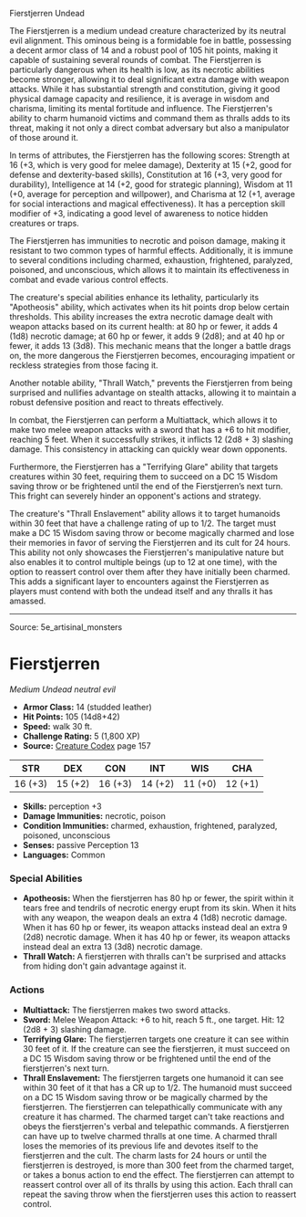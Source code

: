 <MonsterName/>Fierstjerren</MonsterName>
<CreatureType/>Undead</CreatureType>

<summary>The Fierstjerren is a medium undead creature characterized by its neutral evil alignment. This ominous being is a formidable foe in battle, possessing a decent armor class of 14 and a robust pool of 105 hit points, making it capable of sustaining several rounds of combat. The Fierstjerren is particularly dangerous when its health is low, as its necrotic abilities become stronger, allowing it to deal significant extra damage with weapon attacks. While it has substantial strength and constitution, giving it good physical damage capacity and resilience, it is average in wisdom and charisma, limiting its mental fortitude and influence. The Fierstjerren's ability to charm humanoid victims and command them as thralls adds to its threat, making it not only a direct combat adversary but also a manipulator of those around it.</summary>

<detail>

In terms of attributes, the Fierstjerren has the following scores: Strength at 16 (+3, which is very good for melee damage), Dexterity at 15 (+2, good for defense and dexterity-based skills), Constitution at 16 (+3, very good for durability), Intelligence at 14 (+2, good for strategic planning), Wisdom at 11 (+0, average for perception and willpower), and Charisma at 12 (+1, average for social interactions and magical effectiveness). It has a perception skill modifier of +3, indicating a good level of awareness to notice hidden creatures or traps.

The Fierstjerren has immunities to necrotic and poison damage, making it resistant to two common types of harmful effects. Additionally, it is immune to several conditions including charmed, exhaustion, frightened, paralyzed, poisoned, and unconscious, which allows it to maintain its effectiveness in combat and evade various control effects.

The creature's special abilities enhance its lethality, particularly its "Apotheosis" ability, which activates when its hit points drop below certain thresholds. This ability increases the extra necrotic damage dealt with weapon attacks based on its current health: at 80 hp or fewer, it adds 4 (1d8) necrotic damage; at 60 hp or fewer, it adds 9 (2d8); and at 40 hp or fewer, it adds 13 (3d8). This mechanic means that the longer a battle drags on, the more dangerous the Fierstjerren becomes, encouraging impatient or reckless strategies from those facing it.

Another notable ability, "Thrall Watch," prevents the Fierstjerren from being surprised and nullifies advantage on stealth attacks, allowing it to maintain a robust defensive position and react to threats effectively.

In combat, the Fierstjerren can perform a Multiattack, which allows it to make two melee weapon attacks with a sword that has a +6 to hit modifier, reaching 5 feet. When it successfully strikes, it inflicts 12 (2d8 + 3) slashing damage. This consistency in attacking can quickly wear down opponents.

Furthermore, the Fierstjerren has a "Terrifying Glare" ability that targets creatures within 30 feet, requiring them to succeed on a DC 15 Wisdom saving throw or be frightened until the end of the Fierstjerren’s next turn. This fright can severely hinder an opponent's actions and strategy.

The creature's "Thrall Enslavement" ability allows it to target humanoids within 30 feet that have a challenge rating of up to 1/2. The target must make a DC 15 Wisdom saving throw or become magically charmed and lose their memories in favor of serving the Fierstjerren and its cult for 24 hours. This ability not only showcases the Fierstjerren's manipulative nature but also enables it to control multiple beings (up to 12 at one time), with the option to reassert control over them after they have initially been charmed. This adds a significant layer to encounters against the Fierstjerren as players must contend with both the undead itself and any thralls it has amassed.</detail>



---

Source: 5e_artisinal_monsters

# Fierstjerren

*Medium* *Undead* *neutral evil*

- **Armor Class:** 14 (studded leather)
- **Hit Points:** 105 (14d8+42)
- **Speed:** walk 30 ft.
- **Challenge Rating:** 5 (1,800 XP)
- **Source:** [Creature Codex](https://koboldpress.com/kpstore/product/creature-codex-for-5th-edition-dnd) page 157

| STR | DEX | CON | INT | WIS | CHA |
| --- | --- | --- | --- | --- | --- |
| 16 (+3) | 15 (+2) | 16 (+3) | 14 (+2) | 11 (+0) | 12 (+1) |

- **Skills:** perception +3
- **Damage Immunities:** necrotic, poison
- **Condition Immunities:** charmed, exhaustion, frightened, paralyzed, poisoned, unconscious
- **Senses:** passive Perception 13
- **Languages:** Common

### Special Abilities

- **Apotheosis:** When the fierstjerren has 80 hp or fewer, the spirit within it tears free and tendrils of necrotic energy erupt from its skin. When it hits with any weapon, the weapon deals an extra 4 (1d8) necrotic damage. When it has 60 hp or fewer, its weapon attacks instead deal an extra 9 (2d8) necrotic damage. When it has 40 hp or fewer, its weapon attacks instead deal an extra 13 (3d8) necrotic damage.
- **Thrall Watch:** A fierstjerren with thralls can't be surprised and attacks from hiding don't gain advantage against it.

### Actions

- **Multiattack:** The fierstjerren makes two sword attacks.
- **Sword:** Melee Weapon Attack: +6 to hit, reach 5 ft., one target. Hit: 12 (2d8 + 3) slashing damage.
- **Terrifying Glare:** The fierstjerren targets one creature it can see within 30 feet of it. If the creature can see the fierstjerren, it must succeed on a DC 15 Wisdom saving throw or be frightened until the end of the fierstjerren's next turn.
- **Thrall Enslavement:** The fierstjerren targets one humanoid it can see within 30 feet of it that has a CR up to 1/2. The humanoid must succeed on a DC 15 Wisdom saving throw or be magically charmed by the fierstjerren. The fierstjerren can telepathically communicate with any creature it has charmed. The charmed target can't take reactions and obeys the fierstjerren's verbal and telepathic commands. A fierstjerren can have up to twelve charmed thralls at one time. A charmed thrall loses the memories of its previous life and devotes itself to the fierstjerren and the cult. The charm lasts for 24 hours or until the fierstjerren is destroyed, is more than 300 feet from the charmed target, or takes a bonus action to end the effect. The fierstjerren can attempt to reassert control over all of its thralls by using this action. Each thrall can repeat the saving throw when the fierstjerren uses this action to reassert control.




